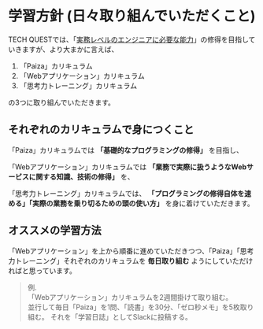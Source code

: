 # 学習方針 (日々取り組んでいただくこと)

TECH QUESTでは、「[実務レベルのエンジニアに必要な能力](about_tech_quest/skills_for_web_engineer.md)」の修得を目指していきますが、より大まかに言えば、

1. 「Paiza」カリキュラム
1. 「Webアプリケーション」カリキュラム
1. 「思考力トレーニング」カリキュラム

の3つに取り組んでいただきます。

## それぞれのカリキュラムで身につくこと

「Paiza」カリキュラムでは **「基礎的なプログラミングの修得」** を目指し、

「Webアプリケーション」カリキュラムでは **「業務で実際に扱うようなWebサービスに関する知識、技術の修得」** を、

「思考力トレーニング」カリキュラムでは、 **「プログラミングの修得自体を速める」「実際の業務を乗り切るための頭の使い方」** を身に着けていただきます。


## オススメの学習方法

「Webアプリケーション」を上から順番に進めていただきつつ、「Paiza」「思考力トレーニング」それぞれのカリキュラムを **毎日取り組む** ようにしていただければと思っています。


> 例.  
> 「Webアプリケーション」カリキュラムを2週間掛けて取り組む。  
> 並行して毎日「Paiza」を1問、「読書」を30分、「ゼロ秒メモ」を5枚取り組む。
> それを「学習日誌」としてSlackに投稿する。

